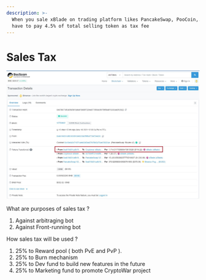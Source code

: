 ```yaml
---
description: >-
  When you sale xBlade on trading platform likes PancakeSwap, PooCoin,... You
  have to pay 4.5% of total selling token as tax fee
---
```


# Sales Tax

![](../../.gitbook/assets/1.jpg)

What are purposes of sales tax ?

1. Against arbitraging bot
2. Against Front-running bot

How sales tax will be used ?

1. 25% to Reward pool ( both PvE and PvP ).
2. 25% to Burn mechanism
3. 25% to Dev fund to build new features in the future
4. 25% to Marketing fund to promote CryptoWar project

